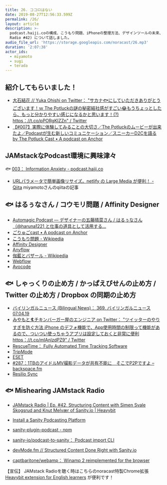 ```yaml
---
title: 26. ココロはない
date: 2019-08-27T12:56:33.599Z
permalink: /26/
layout: article
description: >-
  podcast.haiji.coの構成、こうもり問題、iPhoneの整理方法、デザインツールの未来、ScreenTime、Dropbox、sanity.io(JAMstack
  Radio #42) について話しました。
audio_file_url: 'https://storage.googleapis.com/noracast/26.mp3'
duration: '2:07:38'
actor_ids:
  - miyamoto
  - sugi
  - terada
---
```


## 紹介してもらいました！

- [大石結花 // Yuka Ohishi on Twitter： "サカナ🐟にしていただきありがとうございます！ｗ The Potluckの謎の秘密結社感がすごい😂もうちょっとしたら、もっと分かりやすい感じになるかと思います！(?) https：//t.co/pPORgKIZZn" / Twitter](https://twitter.com/yukaohishi/status/1150521146820792320)
 - [【#007】実際に体験してみることの大切さ／The Potluckのムービーが出来たよ／Podcastが生む新しいコミュニケーション／スニーカーD2Cを語る by The Potluck Cast • A podcast on Anchor](https://anchor.fm/the-potluck-cast/episodes/007The-PotluckPotcastD2C-e4lm6m)

## JAMstackなPodcast環境に興味津々

🐟 [003： Information Anxiety - podcast.haiji.co](https://podcast.haiji.co/003/)
- [URLパラメータで簡単画像リサイズ。netlify の Large Media が便利！ - Qiita](https://qiita.com/yahsan2/items/9ca83e086b4330119fa4) miyamotoさんのqiitaの記事

## 🐟 はるぅなさん / コウモリ問題 / Affinity Designer

- [Automagic Podcast — デザイナーの五藤晴菜さん / はるぅなさん（@haruna1221 と仕事の道具として活用する...](https://automagic.fm/post/186315230715/haruna1221)
- [ごりゅごcast • A podcast on Anchor](https://anchor.fm/goryugocom/)
- [こうもり問題 - Wikipedia](https://ja.wikipedia.org/wiki/%E3%81%93%E3%81%86%E3%82%82%E3%82%8A%E5%95%8F%E9%A1%8C)
- [Affinity Designer](https://affinity.serif.com/ja-jp/designer/)
- [Anyflow](https://anyflow.jp/)
- [伽藍とバザール - Wikipedia](https://ja.wikipedia.org/wiki/%E4%BC%BD%E8%97%8D%E3%81%A8%E3%83%90%E3%82%B6%E3%83%BC%E3%83%AB)
- [Webflow](https://webflow.com/)
- [Avocode](https://avocode.com/)

## 🐟 しゃっくりの止め方 / かっぱえびせんの止め方 / Twitter の止め方 / Dropbox の同期の止め方

- [バイリンガルニュース (Bilingual News)： 369. バイリンガルニュース 07.04.19](https://bilingualnews.libsyn.com/369-070419)
- [みやもと🏄チキンバーガー屋のエンジニア on Twitter： "ツイッターのやりすぎを防ぐ方法 iPhone のデフォ機能で、App使用時間の制限って機能があるので、ついつい使っちゃうアプリは設定しておくと非常に便利 https：//t.co/mIAnlzdPZ9" / Twitter](https://twitter.com/yahsan2/status/1151481349120729088)
- [RescueTime： Fully Automated Time Tracking Software](https://www.rescuetime.com/)
- [TripMode](https://www.tripmode.ch/)
- [ESET](https://www.eset.com/jp/)
- [#287：1TBのアイドルMV撮影データが共有不能に　そこでP2Pですよ – backspace.fm](http://backspace.fm/episode/287/?source=post_page-----1bde65473b2c----------------------)
- [Resilio Sync](https://www.resilio.com/individuals/?)

## 🐟 Mishearing JAMstack Radio

- [JAMstack Radio | Ep. #42, Structuring Content with Simen Svale Skogsrud and Knut Melvær of Sanity.io | Heavybit](https://www.heavybit.com/library/podcasts/jamstack-radio/ep-42-structuring-content-with-simen-svale-skogsrud-and-knut-melvaer-of-sanity-io/)

- [Install a Sanity Podcasting Platform](https://www.sanity.io/blog/install-a-sanity-podcasting-platform)
- [sanity-plugin-podcast - npm](https://www.npmjs.com/package/sanity-plugin-podcast)
- [sanity-io/podcast-to-sanity： Podcast import CLI](https://github.com/sanity-io/podcast-to-sanity)
- [devMode.fm // Structured Content Done Right with Sanity.io](https://devmode.fm/episodes/structured-content-done-right-with-sanity-io)
- [captbaritone/webamp： Winamp 2 reimplemented for the browser](https://github.com/captbaritone/webamp)


【宣伝】
JAMstack Radioを聴く時はこちらのnoracast特製Chrome拡張 [Heavybit extension for English learners](https://chrome.google.com/webstore/detail/heavybit-extension-for-en/ahfgdgmheoejjllbgnkegimdiajihbee?hl=ja) が便利です！
